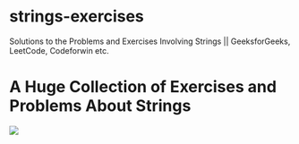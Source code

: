 # strings-exercises
Solutions to the Problems and Exercises Involving Strings || GeeksforGeeks, LeetCode, Codeforwin etc.

# A Huge Collection of Exercises and Problems About Strings

<img src = "https://developers.redhat.com/blog/wp-content/uploads/2019/08/C-strings-allie-smith-unsplash.jpg">
